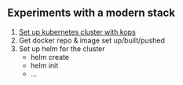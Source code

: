 ## Experiments with a modern stack

1. [Set up kubernetes cluster with kops](https://github.com/kubernetes/kops/blob/master/docs/aws.md)
2. Get docker repo & image set up/built/pushed
3. Set up helm for the cluster 
    - helm create
    - helm init
    - ...
